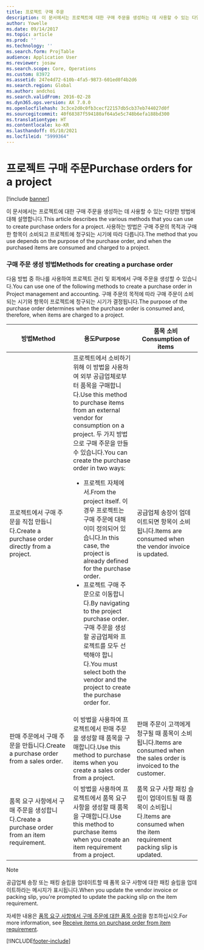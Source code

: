 ```yaml
---
title: 프로젝트 구매 주문
description: 이 문서에서는 프로젝트에 대한 구매 주문을 생성하는 데 사용할 수 있는 다양한 방법에 대해 설명합니다. 사용하는 방법은 구매 주문의 목적과 구매한 항목이 소비되고 프로젝트에 청구되는 시기에 따라 다릅니다.
author: Yowelle
ms.date: 09/14/2017
ms.topic: article
ms.prod: ''
ms.technology: ''
ms.search.form: ProjTable
audience: Application User
ms.reviewer: josaw
ms.search.scope: Core, Operations
ms.custom: 83972
ms.assetid: 247e4d72-610b-4fa5-9873-601ed0f4b2d6
ms.search.region: Global
ms.author: andchoi
ms.search.validFrom: 2016-02-28
ms.dyn365.ops.version: AX 7.0.0
ms.openlocfilehash: 3c3ce2d0c0fb3cecf22157db5cb37eb744027d0f
ms.sourcegitcommit: 40f68387f594180af64a5e5c748b6efa188bd300
ms.translationtype: HT
ms.contentlocale: ko-KR
ms.lasthandoff: 05/10/2021
ms.locfileid: "5999364"
---
```

# <a name="purchase-orders-for-a-project"></a><span data-ttu-id="e83d9-104">프로젝트 구매 주문</span><span class="sxs-lookup"><span data-stu-id="e83d9-104">Purchase orders for a project</span></span>

[!include [banner](../includes/banner.md)]

<span data-ttu-id="e83d9-105">이 문서에서는 프로젝트에 대한 구매 주문을 생성하는 데 사용할 수 있는 다양한 방법에 대해 설명합니다.</span><span class="sxs-lookup"><span data-stu-id="e83d9-105">This article describes the various methods that you can use to create purchase orders for a project.</span></span> <span data-ttu-id="e83d9-106">사용하는 방법은 구매 주문의 목적과 구매한 항목이 소비되고 프로젝트에 청구되는 시기에 따라 다릅니다.</span><span class="sxs-lookup"><span data-stu-id="e83d9-106">The method that you use depends on the purpose of the purchase order, and when the purchased items are consumed and charged to a project.</span></span>

### <a name="methods-for-creating-a-purchase-order"></a><span data-ttu-id="e83d9-107">구매 주문 생성 방법</span><span class="sxs-lookup"><span data-stu-id="e83d9-107">Methods for creating a purchase order</span></span>

<span data-ttu-id="e83d9-108">다음 방법 중 하나를 사용하여 프로젝트 관리 및 회계에서 구매 주문을 생성할 수 있습니다.</span><span class="sxs-lookup"><span data-stu-id="e83d9-108">You can use one of the following methods to create a purchase order in Project management and accounting.</span></span> <span data-ttu-id="e83d9-109">구매 주문의 목적에 따라 구매 주문이 소비되는 시기와 항목이 프로젝트에 청구되는 시기가 결정됩니다.</span><span class="sxs-lookup"><span data-stu-id="e83d9-109">The purpose of the purchase order determines when the purchase order is consumed and, therefore, when items are charged to a project.</span></span>

<table>
<colgroup>
<col width="33%" />
<col width="33%" />
<col width="33%" />
</colgroup>
<thead>
<tr class="header">
<th><span data-ttu-id="e83d9-110">방법</span><span class="sxs-lookup"><span data-stu-id="e83d9-110">Method</span></span></th>
<th><span data-ttu-id="e83d9-111">용도</span><span class="sxs-lookup"><span data-stu-id="e83d9-111">Purpose</span></span></th>
<th><span data-ttu-id="e83d9-112">품목 소비</span><span class="sxs-lookup"><span data-stu-id="e83d9-112">Consumption of items</span></span></th>
</tr>
</thead>
<tbody>
<tr class="odd">
<td><span data-ttu-id="e83d9-113">프로젝트에서 구매 주문을 직접 만듭니다.</span><span class="sxs-lookup"><span data-stu-id="e83d9-113">Create a purchase order directly from a project.</span></span></td>
<td><span data-ttu-id="e83d9-114">프로젝트에서 소비하기 위해 이 방법을 사용하여 외부 공급업체로부터 품목을 구매합니다.</span><span class="sxs-lookup"><span data-stu-id="e83d9-114">Use this method to purchase items from an external vendor for consumption on a project.</span></span> <span data-ttu-id="e83d9-115">두 가지 방법으로 구매 주문을 만들 수 있습니다.</span><span class="sxs-lookup"><span data-stu-id="e83d9-115">You can create the purchase order in two ways:</span></span>
<ul>
<li><span data-ttu-id="e83d9-116">프로젝트 자체에서.</span><span class="sxs-lookup"><span data-stu-id="e83d9-116">From the project itself.</span></span> <span data-ttu-id="e83d9-117">이 경우 프로젝트는 구매 주문에 대해 이미 정의되어 있습니다.</span><span class="sxs-lookup"><span data-stu-id="e83d9-117">In this case, the project is already defined for the purchase order.</span></span></li>
<li><span data-ttu-id="e83d9-118">프로젝트 구매 주문으로 이동합니다.</span><span class="sxs-lookup"><span data-stu-id="e83d9-118">By navigating to the project purchase order.</span></span> <span data-ttu-id="e83d9-119">구매 주문을 생성할 공급업체와 프로젝트를 모두 선택해야 합니다.</span><span class="sxs-lookup"><span data-stu-id="e83d9-119">You must select both the vendor and the project to create the purchase order for.</span></span></li>
</ul></td>
<td><span data-ttu-id="e83d9-120">공급업체 송장이 업데이트되면 항목이 소비됩니다.</span><span class="sxs-lookup"><span data-stu-id="e83d9-120">Items are consumed when the vendor invoice is updated.</span></span></td>
</tr>
<tr class="even">
<td><span data-ttu-id="e83d9-121">판매 주문에서 구매 주문을 만듭니다.</span><span class="sxs-lookup"><span data-stu-id="e83d9-121">Create a purchase order from a sales order.</span></span></td>
<td><span data-ttu-id="e83d9-122">이 방법을 사용하여 프로젝트에서 판매 주문을 생성할 때 품목을 구매합니다.</span><span class="sxs-lookup"><span data-stu-id="e83d9-122">Use this method to purchase items when you create a sales order from a project.</span></span></td>
<td><span data-ttu-id="e83d9-123">판매 주문이 고객에게 청구될 때 품목이 소비됩니다.</span><span class="sxs-lookup"><span data-stu-id="e83d9-123">Items are consumed when the sales order is invoiced to the customer.</span></span></td>
</tr>
<tr class="odd">
<td><span data-ttu-id="e83d9-124">품목 요구 사항에서 구매 주문을 생성합니다.</span><span class="sxs-lookup"><span data-stu-id="e83d9-124">Create a purchase order from an item requirement.</span></span></td>
<td><span data-ttu-id="e83d9-125">이 방법을 사용하여 프로젝트에서 품목 요구 사항을 생성할 때 품목을 구매합니다.</span><span class="sxs-lookup"><span data-stu-id="e83d9-125">Use this method to purchase items when you create an item requirement from a project.</span></span></td>
<td><span data-ttu-id="e83d9-126">품목 요구 사항 패킹 슬립이 업데이트될 때 품목이 소비됩니다.</span><span class="sxs-lookup"><span data-stu-id="e83d9-126">Items are consumed when the item requirement packing slip is updated.</span></span></td>
</tr>
</tbody>
</table>

> [!NOTE] 
> <span data-ttu-id="e83d9-127">공급업체 송장 또는 패킹 슬립을 업데이트할 때 품목 요구 사항에 대한 패킹 슬립을 업데이트하라는 메시지가 표시됩니다.</span><span class="sxs-lookup"><span data-stu-id="e83d9-127">When you update the vendor invoice or packing slip, you're prompted to update the packing slip on the item requirement.</span></span>

<span data-ttu-id="e83d9-128">자세한 내용은 [품목 요구 사항에서 구매 주문에 대한 품목 수령](tasks/receive-items-purchase-order-item-requirement.md)을 참조하십시오.</span><span class="sxs-lookup"><span data-stu-id="e83d9-128">For more information, see [Receive items on purchase order from item requirement](tasks/receive-items-purchase-order-item-requirement.md).</span></span>



[!INCLUDE[footer-include](../includes/footer-banner.md)]